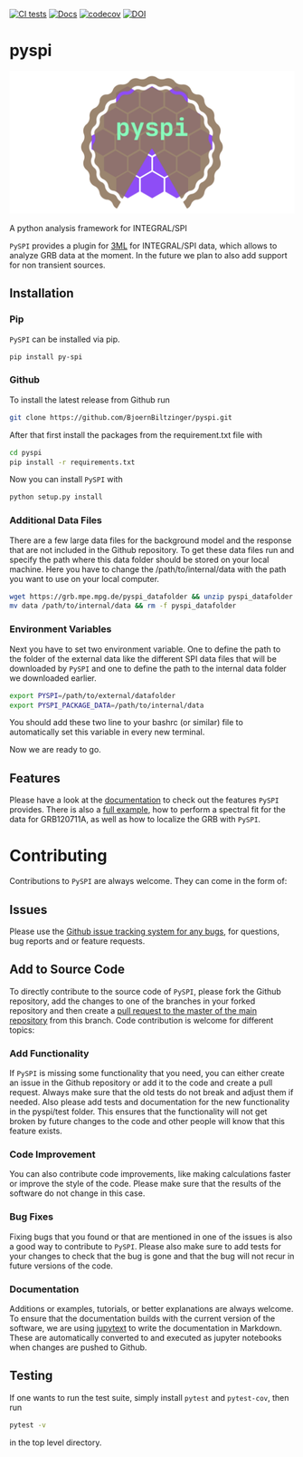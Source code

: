 [![CI tests](https://github.com/BjoernBiltzinger/pyspi/actions/workflows/publish_pypi.yml/badge.svg)](https://github.com/BjoernBiltzinger/pyspi/actions/workflows/publish_pypi.yml)
[![Docs](https://github.com/BjoernBiltzinger/pyspi/actions/workflows/docs.yml/badge.svg)](https://pyspi.readthedocs.io/en/latest/)
[![codecov](https://codecov.io/gh/BjoernBiltzinger/pyspi/branch/master/graph/badge.svg)](https://codecov.io/gh/BjoernBiltzinger/pyspi)
[![DOI](https://zenodo.org/badge/DOI/10.5281/zenodo.6376003.svg)](https://doi.org/10.5281/zenodo.6376003)

# pyspi
![alt text](https://raw.githubusercontent.com/BjoernBiltzinger/pyspi/master/docs/media/pypsi_logo2.png)

A python analysis framework for INTEGRAL/SPI

```PySPI``` provides a plugin for [3ML](https://threeml.readthedocs.io/en/stable/) for INTEGRAL/SPI data, which allows to analyze GRB data at the moment. In the future we plan to also add support for non transient sources.

## Installation

### Pip
```PySPI``` can be installed via pip.
```bash
pip install py-spi
```

### Github

To install the latest release from Github run
```bash
git clone https://github.com/BjoernBiltzinger/pyspi.git
```
After that first install the packages from the requirement.txt file with
```bash
cd pyspi
pip install -r requirements.txt
```
Now you can install ```PySPI``` with
```bash
python setup.py install
```

### Additional Data Files

There are a few large data files for the background model and the response that are not included in the Github repository. To get these data files run and specify the path where this data folder should be stored on your local machine. Here you have to change the /path/to/internal/data with the path you want to use on your local computer.
```bash
wget https://grb.mpe.mpg.de/pyspi_datafolder && unzip pyspi_datafolder
mv data /path/to/internal/data && rm -f pyspi_datafolder
```

### Environment Variables

Next you have to set two environment variable. One to define the path to the folder of the external data like the different SPI data files that will be downloaded by ```PySPI``` and one to define the path to the internal data folder we downloaded earlier.
```bash
export PYSPI=/path/to/external/datafolder
export PYSPI_PACKAGE_DATA=/path/to/internal/data
```

You should add these two line to your bashrc (or similar) file to automatically set this variable in every new terminal.

Now we are ready to go.

## Features

Please have a look at the [documentation](https://pyspi.readthedocs.io/en/latest/) to check out the features ```PySPI``` provides. There is also a [full example](https://pyspi.readthedocs.io/en/latest/notebooks/grb_analysis/), how to perform a spectral fit for the data for GRB120711A, as well as how to localize the GRB with ```PySPI```.

# Contributing 

Contributions to ```PySPI``` are always welcome. They can come in the form of:

## Issues

Please use the [Github issue tracking system for any bugs](https://github.com/BjoernBiltzinger/pyspi/issues), for questions, bug reports and or feature requests.

## Add to Source Code

To directly contribute to the source code of ```PySPI```, please fork the Github repository, add the changes to one of the branches in your forked repository and then create a [pull request to the master of the main repository](https://github.com/BjoernBiltzinger/pyspi/pulls) from this branch. Code contribution is welcome for different topics:

### Add Functionality

If ```PySPI``` is missing some functionality that you need, you can either create an issue in the Github repository or add it to the code and create a pull request. Always make sure that the old tests do not break and adjust them if needed. Also please add tests and documentation for the new functionality in the pyspi/test folder. This ensures that the functionality will not get broken by future changes to the code and other people will know that this feature exists.

### Code Improvement

You can also contribute code improvements, like making calculations faster or improve the style of the code. Please make sure that the results of the software do not change in this case.

### Bug Fixes

Fixing bugs that you found or that are mentioned in one of the issues is also a good way to contribute to ```PySPI```. Please also make sure to add tests for your changes to check that the bug is gone and that the bug will not recur in future versions of the code.

### Documentation

Additions or examples, tutorials, or better explanations are always welcome. To ensure that the documentation builds with the current version of the software, we are using [jupytext](https://jupytext.readthedocs.io/en/latest/) to write the documentation in Markdown. These are automatically converted to and executed as jupyter notebooks when changes are pushed to Github. 

## Testing

If one wants to run the test suite, simply install `pytest` and `pytest-cov`, then run

```bash
pytest -v

```

in the top level directory. 


